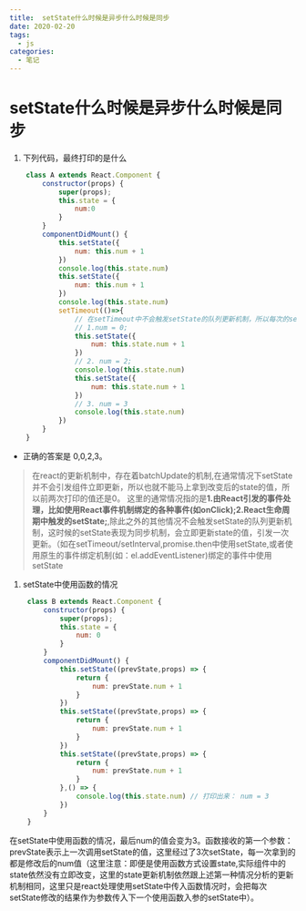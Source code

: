 ```yaml
---
title:  setState什么时候是异步什么时候是同步
date: 2020-02-20
tags:
  - js
categories:
  - 笔记
---
```


# setState什么时候是异步什么时候是同步

1. 下列代码，最终打印的是什么
```js
    class A extends React.Component {
        constructor(props) {
            super(props);
            this.state = {
                num:0
            }
        }
        componentDidMount() {
            this.setState({
                num: this.num + 1
            })
            console.log(this.state.num)
            this.setState({
                num: this.num + 1
            })
            console.log(this.state.num)
            setTimeout(()=>{
                // 在setTimeout中不会触发setState的队列更新机制，所以每次的setState都会立即引发组件更新，更改state为最新值
                // 1.num = 0;
                this.setState({
                    num: this.state.num + 1
                })
                // 2. num = 2;
                console.log(this.state.num)
                this.setState({
                    num: this.state.num + 1
                })
                // 3. num = 3
                console.log(this.state.num)
            })
        }
    }
```
- 正确的答案是 0,0,2,3。

> 在react的更新机制中，存在着batchUpdate的机制,在通常情况下setState并不会引发组件立即更新，所以也就不能马上拿到改变后的state的值，所以前两次打印的值还是0。 这里的通常情况指的是**1.由React引发的事件处理，比如使用React事件机制绑定的各种事件(如onClick);2.React生命周期中触发的setState;**,除此之外的其他情况不会触发setState的队列更新机制，这时候的setState表现为同步机制，会立即更新state的值，引发一次更新。（如在setTimeout/setInterval,promise.then中使用setState,或者使用原生的事件绑定机制(如：el.addEventListener)绑定的事件中使用setState

1. setState中使用函数的情况
   ```js
    class B extends React.Component {
        constructor(props) {
            super(props);
            this.state = {
                num: 0
            }
        }
        componentDidMount() {
            this.setState((prevState,props) => {
                return {
                    num: prevState.num + 1
                }
            })
            this.setState((prevState,props) => {
                return {
                    num: prevState.num + 1
                }
            })
            this.setState((prevState,props) => {
                return {
                    num: prevState.num + 1
                }
            },() => {
                console.log(this.state.num) // 打印出来： num = 3
            })
        }
    }
   ```
在setState中使用函数的情况，最后num的值会变为3。函数接收的第一个参数：prevState表示上一次调用setState的值，这里经过了3次setState，每一次拿到的都是修改后的num值（这里注意：即便是使用函数方式设置state,实际组件中的state依然没有立即改变，这里的state更新机制依然跟上述第一种情况分析的更新机制相同，这里只是react处理使用setState中传入函数情况时，会把每次setState修改的结果作为参数传入下一个使用函数入参的setState中）。